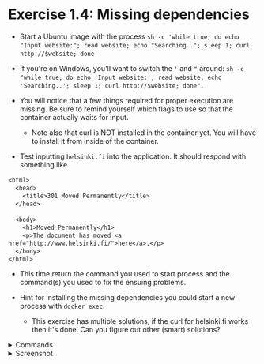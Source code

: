 # Exercise 1.4: Missing dependencies

-   Start a Ubuntu image with the process `sh -c 'while true; do echo "Input website:"; read website; echo "Searching.."; sleep 1; curl http://$website; done'`

-   If you're on Windows, you'll want to switch the `'` and `"` around: `sh -c "while true; do echo 'Input website:'; read website; echo 'Searching..'; sleep 1; curl http://$website; done".`

-   You will notice that a few things required for proper execution are missing. Be sure to remind yourself which flags to use so that the container actually waits for input.

    -   Note also that curl is NOT installed in the container yet. You will have to install it from inside of the container.

-   Test inputting `helsinki.fi` into the application. It should respond with something like

```
<html>
  <head>
    <title>301 Moved Permanently</title>
  </head>

  <body>
    <h1>Moved Permanently</h1>
    <p>The document has moved <a href="http://www.helsinki.fi/">here</a>.</p>
  </body>
</html>
```

-   This time return the command you used to start process and the command(s) you used to fix the ensuing problems.

-   Hint for installing the missing dependencies you could start a new process with `docker exec`.

    -   This exercise has multiple solutions, if the curl for helsinki.fi works then it's done. Can you figure out other (smart) solutions?

<details>
<summary>Commands</summary>

### In one terminal

-   `docker run -d -it --name website-program ubuntu sh -c 'while true; do echo "Input website:"; read website; echo "Searching.."; sleep 1; curl http://$website; done'`
-   `docker attach website-program`
-   After installing curl
    -   Input: `helsinki.fi`

### In another terminal

-   `docker exec -it website-program bash`

*   `apt update`
*   `apt install curl`

</details>

<details>
<summary>Screenshot</summary>
<img src="./images/1.4.png" alt="alt text" width="700"/>
</details>
